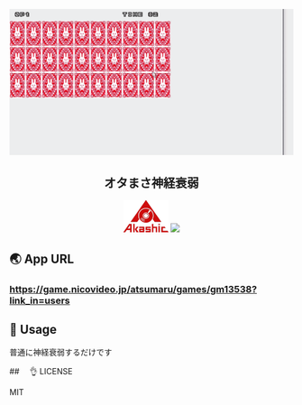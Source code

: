![play](./gif/play.gif)

<h2 align="center">オタまさ神経衰弱</h2>

<p align="center">
    <a href="https://akashic-games.github.io/"><img src="https://raw.githubusercontent.com/akashic-games/akashic-engine/master/img/akashic.png" width="80px" /></a>
    <a href="https://www.typescriptlang.org/"><img src="https://user-images.githubusercontent.com/37544784/73123298-defc1a80-3fd1-11ea-9167-ea92e0baeabe.png" width="80px"></a>
</p>

## 🌏 App URL

### **https://game.nicovideo.jp/atsumaru/games/gm13538?link_in=users**

## 🤔 Usage

普通に神経衰弱するだけです

##　 👌 LICENSE

MIT
